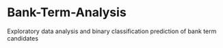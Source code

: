 # Bank-Term-Analysis
Exploratory data analysis and binary classification prediction of bank term candidates  
